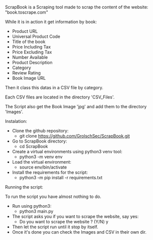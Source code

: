 ScrapBook is a Scraping tool made to scrap the content of the website: 
"book.toscrape.com"

While it is in action it get information by book:
 - Product URL
 - Universal Product Code
 - Title of the book
 - Price Including Tax
 - Price Excluding Tax 
 - Number Available
 - Product Description
 - Category 
 - Review Rating
 - Book Image URL

Then it class this datas in a CSV file by category.

Each CSV files are located in the directory 'CSV_Files'.

The Script also get the Book Image 'jpg' and add them to the directory 'Images'.



Instalation:

- Clone the github repository:
  - git clone https://github.com/GrolschSec/ScrapBook.git
- Go to ScrapBook directory:
  - cd ScrapBook
- Create a virtual environments using python3 venv tool:
  - python3 -m venv env
- Load the virtual environment:
  - source env/bin/activate
- Install the requirements for the script:
  - python3 -m pip install -r requirements.txt


Running the script: 

  To run the script you have almost nothing to do.
  - Run using python3:
    - python3 main.py
  - The script asks you if you want to scrape the website, say yes:
    - Do you want to scrape the website ? (Y/N) y
  - Then let the script run until it stop by itself.
  - Once it's done you can check the Images and CSV in their own dir.